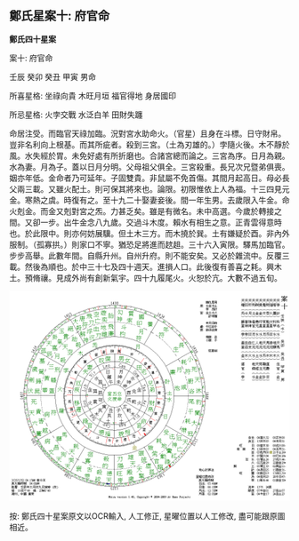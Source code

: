 ## 鄭氏星案十: 府官命

**鄭氏四十星案**

案十: 府官命

壬辰 癸卯 癸丑 甲寅 男命

所喜星格: 坐祿向貴 木旺月垣 福官得地 身居國印

所忌星格: 火孛交戰 水泛白羊 田財失躔

命居注受。而臨官天祿加臨。況對宮水助命火。（官星）且身在斗標。日守財帛。豈非名利向上根基。而其所疵者。殺到三宮。（土為刃雄的。）孛隨火後。木不靜於風。水失經於胃。未免好處有所折磨也。合諸宮總而論之。三宮為序。日月為親。水為妻。月為子。蓋以日月分明。父母祖父俱全。三宮殺重。長兄次兄暨弟俱喪。姻亦年低。金命者乃可延年。子固雙貴。非鼠屬不免首傷。其間月起高日。母必長父兩三載。又雖火配土。則可保其將來也。論限。初限惟依上人為福。十三四見元金。寒熱之虞。時復有之。至十九二十娶妻妾後。間一年生男。去歲限入牛金。命火剋金。而金又剋對宮之炁。力甚乏矣。雖是有微名。未中高選。今歲於轉接之間。又卻一步。出牛金念八九歲。交過斗木度。賴水有相生之意。正青雲得意時也。於此限中。則亦何妨展驥。但土木三方。而木撓於巽。土有嫌疑於酉。非內外服制。（孤寡拱。）則家口不寧。猶恐足將進而趑趄。三十六入寅限。驛馬加臨官。步步高舉。此數年間。自縣升州。自州升府。則不能安矣。又必於雜流中。反覆三載。然後為順也。於中三十七及四十週天。進損人口。此後復有善喜之耗。興木土。預脩禳。見成外尚有創新氣宇。四十九履尾火。火恕於亢。大數不過五旬。

![img](../../../saved_images/tqVjBaRbSviM6Lh3iw8-BMCkEm7aEjVfC8DThF5hXVKYSngNQrMa_uXQYmr2aT8CT_xgx6YgbsGJ0s3F02PYuKyNe7oyOQzNsljuGWSPvfA=w1280)

按: 鄭氏四十星案原文以OCR輸入, 人工修正, 星曜位置以人工修改, 盡可能跟原圖相近。